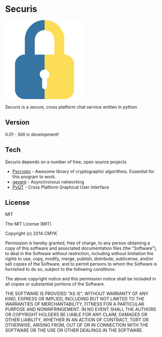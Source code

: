 Securis
=========

 ![Securis Logo](https://raw.githubusercontent.com/jdolandev/Securis/master/lock.png) 

Securis is a secure, cross platform chat service written in python

Version
----

0.01    - Still in development!

Tech
-----------

Securis depends on a number of free, open source projects

* [Pycrypto] - Awesome library of cryptographic algorithms. Essential for this program to work.
* [gevent]   - Asynchronous networking
* [PyQT]     - Cross Platform Graphical User Interface 

License
----

MIT

The MIT License (MIT)

Copyright (c) 2014 CMYK

Permission is hereby granted, free of charge, to any person obtaining a copy
of this software and associated documentation files (the "Software"), to deal
in the Software without restriction, including without limitation the rights
to use, copy, modify, merge, publish, distribute, sublicense, and/or sell
copies of the Software, and to permit persons to whom the Software is
furnished to do so, subject to the following conditions:

The above copyright notice and this permission notice shall be included in
all copies or substantial portions of the Software.

THE SOFTWARE IS PROVIDED "AS IS", WITHOUT WARRANTY OF ANY KIND, EXPRESS OR
IMPLIED, INCLUDING BUT NOT LIMITED TO THE WARRANTIES OF MERCHANTABILITY,
FITNESS FOR A PARTICULAR PURPOSE AND NONINFRINGEMENT. IN NO EVENT SHALL THE
AUTHORS OR COPYRIGHT HOLDERS BE LIABLE FOR ANY CLAIM, DAMAGES OR OTHER
LIABILITY, WHETHER IN AN ACTION OF CONTRACT, TORT OR OTHERWISE, ARISING FROM,
OUT OF OR IN CONNECTION WITH THE SOFTWARE OR THE USE OR OTHER DEALINGS IN
THE SOFTWARE.


[Pycrypto]:https://pypi.python.org/pypi/pycrypto
[GEvent]:http://www.gevent.org/
[Pyqt]:https://wiki.python.org/moin/PyQt
